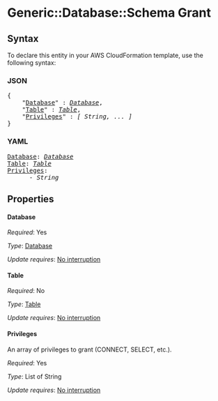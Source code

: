 # Generic::Database::Schema Grant

## Syntax

To declare this entity in your AWS CloudFormation template, use the following syntax:

### JSON

<pre>
{
    "<a href="#database" title="Database">Database</a>" : <i><a href="database.md">Database</a></i>,
    "<a href="#table" title="Table">Table</a>" : <i><a href="table.md">Table</a></i>,
    "<a href="#privileges" title="Privileges">Privileges</a>" : <i>[ String, ... ]</i>
}
</pre>

### YAML

<pre>
<a href="#database" title="Database">Database</a>: <i><a href="database.md">Database</a></i>
<a href="#table" title="Table">Table</a>: <i><a href="table.md">Table</a></i>
<a href="#privileges" title="Privileges">Privileges</a>: <i>
      - String</i>
</pre>

## Properties

#### Database

_Required_: Yes

_Type_: <a href="database.md">Database</a>

_Update requires_: [No interruption](https://docs.aws.amazon.com/AWSCloudFormation/latest/UserGuide/using-cfn-updating-stacks-update-behaviors.html#update-no-interrupt)

#### Table

_Required_: No

_Type_: <a href="table.md">Table</a>

_Update requires_: [No interruption](https://docs.aws.amazon.com/AWSCloudFormation/latest/UserGuide/using-cfn-updating-stacks-update-behaviors.html#update-no-interrupt)

#### Privileges

An array of privileges to grant (CONNECT, SELECT, etc.).

_Required_: Yes

_Type_: List of String

_Update requires_: [No interruption](https://docs.aws.amazon.com/AWSCloudFormation/latest/UserGuide/using-cfn-updating-stacks-update-behaviors.html#update-no-interrupt)

